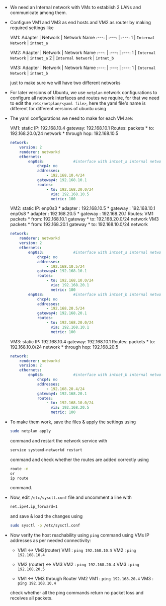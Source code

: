 * We need an Internal network with VMs to establish 2 LANs and communicate among them.

* Configure VM1 and VM3 as end hosts and VM2 as router by making required settings like

    VM1:
    Adapter | Network | Network Name
    :---: | :---: | :---:
    1 | `Internal Network` | `intnet_a`

    VM2:
    Adapter | Network | Network Name
    :---: | :---: | :---:
    1 | `Internal Network` | `intnet_a`
    2 | `Internal Network` | `intnet_b`

    VM3:
    Adapter | Network | Network Name
    :---: | :---: | :---:
    1 | `Internal Network` | `intnet_b`

    just to make sure we will have two different networks

* For later versions of Ubuntu, we use `netplan` network configurations to configure all network interfaces and routes we require, for that we need to edit the `/etc/netplan/<yaml file>`, here the yaml file's name is different for different versions of ubuntu using

* The yaml configurations we need to make for each VM are:
    
    VM1:
    static IP: 192.168.10.4
    gateway: 192.168.10.1
    Routes: 
        packets
            * to: 192.168.20.0/24 network
            * through hop: 192.168.10.5
    ```yaml
    network:
        version: 2
        renderer: networkd
        ethernets:
            enp0s8:             #interface with intnet_a internal network
                dhcp4: no
                addresses:
                    - 192.168.10.4/24
                gateway4: 192.168.10.1
                routes:
                    - to: 192.168.20.0/24
                      via: 192.168.10.5
                      metric: 100
    ```
    VM2:
    static IP: 
        enp0s3 
            * adapter : 192.168.10.5
            * gateway : 192.168.10.1
        enp0s8 
            * adapter : 192.168.20.5
            * gateway : 192.168.20.1
    Routes: 
        VM1 packets
            * from: 192.168.10.1 gateway
            * to: 192.168.20.0/24 network
        VM3 packets
            * from: 192.168.20.1 gateway
            * to: 192.168.10.0/24 network
    ```yaml
    network:
        renderer: networkd
        version: 2
        ethernets:
            enp0s3:             #interface with intnet_a internal network
                dhcp4: no
                addresses:
                    - 192.168.10.5/24
                gateway4: 192.168.10.1
                routes:
                    - to: 192.168.10.0/24
                      via: 192.168.20.1
                      metric: 100
            enp0s8:             #interface with intnet_b internal network
                dhcp4: no
                addresses:
                    - 192.168.20.5/24
                gateway4: 192.168.20.1
                routes:
                    - to: 192.168.20.0/24
                      via: 192.168.10.1
                      metric: 100
    ``` 

    VM3:
    static IP: 192.168.10.4
    gateway: 192.168.10.1
    Routes: 
        packets
            * to: 192.168.10.0/24 network
            * through hop: 192.168.20.5
    ```yaml
    network:
        renderer: networkd
        version: 2
        ethernets:
            enp0s8:             #interface with intnet_b internal network
                dhcp4: no
                addresses:
                    - 192.168.20.4/24
                gateway4: 192.168.20.1
                routes:
                    - to: 192.168.10.0/24
                      via: 192.168.20.5
                      metric: 100
    ```

* To make them work, save the files & apply the settings using
    ```bash
    sudo netplan apply
    ``` 
    command and restart the network service with
    ```bash
    service systemd-networkd restart
    ```
    command and check whether the routes are added correctly using
    ```bash
    route -n
    or
    ip route
    ```
    command.
    
* Now, edit `/etc/sysctl.conf` file and uncomment a line with
    ```bash
    net.ipv4.ip_forward=1
    ```
    and save & load the changes using 
    ```bash
    sudo sysctl -p /etc/sysctl.conf
    ```

* Now verify the host reachability using `ping` command using VMs IP addresses as per needed connectivity:
    * VM1 <-> VM2(router)
    VM1 : `ping 192.168.10.5`
    VM2 : `ping 192.168.10.4`

    * VM2 (router) <-> VM3
    VM2 : `ping 192.168.20.4`
    VM3 : `ping 192.168.20.5`

    * VM1 <-> VM3 through Router VM2
    VM1 : `ping 192.168.20.4`
    VM3 : `ping 192.168.10.4`

    check whether all the ping commands return no packet loss and receives all packets.
